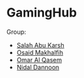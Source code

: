 # GamingHub

Group:
* [Salah Abu Karsh](https://github.com/LSSalah)
* [Osaid Makhalfih](https://github.com/OsaidM)
* [Omar Al Qasem](https://github.com/Omar-AlQasem)
* [Nidal Dannoon](https://github.com/NidalDannoon)
